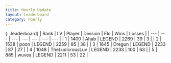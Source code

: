 ```yaml
---
title: Hourly Update
layout: leaderboard
category: hourly
---
```


{: .leaderboard}
| Rank | LV | Player | Division | Elo | Wins | Losses |
| --- | --- | --- | --- | --- | --- | --- |
| <span data-change="0">1</span> | 1400 | <span title="ID: 402846">Ahab</span> | LEGEND | <span data-change="0">2269</span> | <span data-change="0">39</span> | <span data-change="0">3</span> |
| <span data-change="0">2</span> | 1538 | <span title="ID: 540690">poon</span> | LEGEND | <span data-change="0">2259</span> | <span data-change="0">85</span> | <span data-change="0">38</span> |
| <span data-change="1">3</span> | 1645 | <span title="ID: 337810">Dregun</span> | LEGEND | <span data-change="0">2233</span> | <span data-change="0">87</span> | <span data-change="0">27</span> |
| <span data-change="-1">4</span> | 1048 | <span title="ID: 390615">TheLudicrousLuv</span> | LEGEND | <span data-change="-6">2233</span> | <span data-change="1">100</span> | <span data-change="1">63</span> |
| <span data-change="0">5</span> | 885 | <span title="ID: 740957">wuvea</span> | LEGEND | <span data-change="0">2211</span> | <span data-change="0">53</span> | <span data-change="0">22</span> |